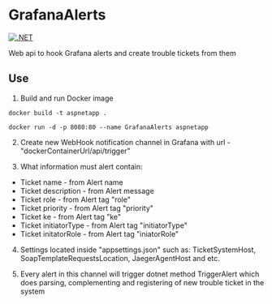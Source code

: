 # GrafanaAlerts

[![.NET](https://github.com/tipalol/GrafanaAlerts/actions/workflows/dotnet.yml/badge.svg)](https://github.com/tipalol/GrafanaAlerts/actions/workflows/dotnet.yml)

Web api to hook Grafana alerts and create trouble tickets from them

## Use
1. Build and run Docker image

```
docker build -t aspnetapp .  

docker run -d -p 8080:80 --name GrafanaAlerts aspnetapp
```

2. Create new WebHook notification channel in Grafana with url - "dockerContainerUrl/api/trigger"

3. What information must alert contain: 

* Ticket name - from Alert name
* Ticket description - from Alert message
* Ticket role - from Alert tag "role"
* Ticket priority - from Alert tag "priority"
* Ticket ke - from Alert tag "ke"
* Ticket initiatorType - from Alert tag "initiatorType"
* Ticket initatorRole - from Alert tag "iniatorRole"

4. Settings located inside "appsettings.json" such as: TicketSystemHost, SoapTemplateRequestsLocation, JaegerAgentHost and etc.

5. Every alert in this channel will trigger dotnet method TriggerAlert which does parsing, complementing and registering of new trouble ticket in the system
